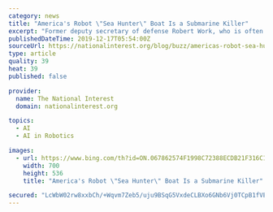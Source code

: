 ```yaml
---
category: news
title: "America's Robot \"Sea Hunter\" Boat Is a Submarine Killer"
excerpt: "Former deputy secretary of defense Robert Work, who is often credited as the architect of the Third Offset, repeatedly stated that exploiting advances in artificial intelligence and autonomy would be central to the strategy’s success. He also stressed the potential for machine and human collaboration. While this may not be exactly what he had ..."
publishedDateTime: 2019-12-17T05:54:00Z
sourceUrl: https://nationalinterest.org/blog/buzz/americas-robot-sea-hunter-boat-submarine-killer-105742
type: article
quality: 39
heat: 39
published: false

provider:
  name: The National Interest
  domain: nationalinterest.org

topics:
  - AI
  - AI in Robotics

images:
  - url: https://www.bing.com/th?id=ON.067862574F1998C72388ECDB21F316C1
    width: 700
    height: 536
    title: "America's Robot \"Sea Hunter\" Boat Is a Submarine Killer"

secured: "LcWbW02rw8xxbCh/+Wqvm7Zeb5/uju9BSqG5VxdeCLBXo6GNb6Vj0TCpB1fVEVECwlCUfhcVSUccOIej4uIBqAn7NRZwFdaGFDJNkZreGj+2UlcY/avpa2R/7eWz1ijSZABlR+DXEpqiFvhe+mHGQt0/OjWALj565+hdSce+ro9XIg98u0r3+eAw2KH98TlBhZKToVYSyNfJcW0gtxLxlqAbeRIENKzocf+x0ZV5tK9mcm1GqQE4ntcAKVWYYe+1OJIU7Zt7MSQHcOEF9Zz1Bw==;OtVqmGfR5r+CjXn0DH8hqw=="
---
```


